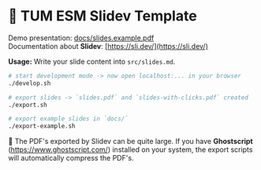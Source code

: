 # 🌋 TUM ESM Slidev Template

Demo presentation: [docs/slides.example.pdf](https://github.com/tum-esm/slidev-template/raw/main/docs/slides.example.pdf)<br/>
Documentation about **Slidev**: [https://sli.dev/](https://sli.dev/)

**Usage:** Write your slide content into `src/slides.md`.

```bash
# start development mode -> now open localhost:... in your browser
./develop.sh

# export slides -> `slides.pdf` and `slides-with-clicks.pdf` created
./export.sh

# export example slides in `docs/`
./export-example.sh
```

🐘 The PDF's exported by Slidev can be quite large. If you have **Ghostscript** (https://www.ghostscript.com/) installed on your system, the export scripts will automatically compress the PDF's.
